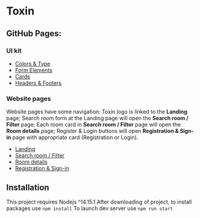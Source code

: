 # Toxin

## GitHub Pages:

### UI kit
+ [Colors & Type](https://virss1.github.io/hotel-pages-and-uikit/assets/pages/colors-and-type.html)
+ [Form Elements](https://virss1.github.io/hotel-pages-and-uikit/assets/pages/form-elements.html)
+ [Cards](https://virss1.github.io/hotel-pages-and-uikit/assets/pages/cards.html)
+ [Headers & Footers](https://virss1.github.io/hotel-pages-and-uikit/assets/pages/headers-and-footers.html)

### Website pages
Website pages have some navigation:
Toxin logo is linked to the __Landing__ page;
Search room form at the Landing page will open the __Search room / Filter__ page;
Each room card in __Search room / Filter__ page will open the __Room details__ page;
Register & Login buttons will open __Registration & Sign-in__ page with appropriate card (Registration or Login).
+ [Landing](https://virss1.github.io/hotel-pages-and-uikit/assets/pages/landing.html)
+ [Search room / Filter](https://virss1.github.io/hotel-pages-and-uikit/assets/pages/search-room.html)
+ [Room details](https://virss1.github.io/hotel-pages-and-uikit/assets/pages/room-details.html)
+ [Registration & Sign-in](https://virss1.github.io/hotel-pages-and-uikit/assets/pages/registration-and-sign-in.html)


## Installation
This project requires Nodejs ^14.15.1
After downloading of project, to install packages use `npm install`
To launch dev server use `npm run start`
